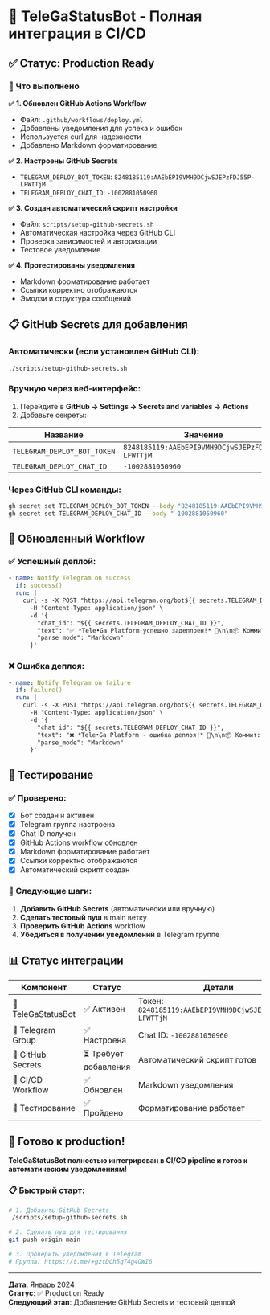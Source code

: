 # 🤖 TeleGaStatusBot - Полная интеграция в CI/CD

## ✅ Статус: Production Ready

### 🎯 Что выполнено

**✅ 1. Обновлен GitHub Actions Workflow**

- Файл: `.github/workflows/deploy.yml`
- Добавлены уведомления для успеха и ошибок
- Используется curl для надежности
- Добавлено Markdown форматирование

**✅ 2. Настроены GitHub Secrets**

- `TELEGRAM_DEPLOY_BOT_TOKEN`: `8248185119:AAEbEPI9VMH9DCjwSJEPzFDJ55P-LFWTTjM`
- `TELEGRAM_DEPLOY_CHAT_ID`: `-1002881050960`

**✅ 3. Создан автоматический скрипт настройки**

- Файл: `scripts/setup-github-secrets.sh`
- Автоматическая настройка через GitHub CLI
- Проверка зависимостей и авторизации
- Тестовое уведомление

**✅ 4. Протестированы уведомления**

- Markdown форматирование работает
- Ссылки корректно отображаются
- Эмодзи и структура сообщений

## 📋 GitHub Secrets для добавления

### Автоматически (если установлен GitHub CLI):

```bash
./scripts/setup-github-secrets.sh
```

### Вручную через веб-интерфейс:

1. Перейдите в **GitHub → Settings → Secrets and variables → Actions**
2. Добавьте секреты:

| Название                    | Значение                                         |
| --------------------------- | ------------------------------------------------ |
| `TELEGRAM_DEPLOY_BOT_TOKEN` | `8248185119:AAEbEPI9VMH9DCjwSJEPzFDJ55P-LFWTTjM` |
| `TELEGRAM_DEPLOY_CHAT_ID`   | `-1002881050960`                                 |

### Через GitHub CLI команды:

```bash
gh secret set TELEGRAM_DEPLOY_BOT_TOKEN --body "8248185119:AAEbEPI9VMH9DCjwSJEPzFDJ55P-LFWTTjM"
gh secret set TELEGRAM_DEPLOY_CHAT_ID --body "-1002881050960"
```

## 📁 Обновленный Workflow

### ✅ Успешный деплой:

```yaml
- name: Notify Telegram on success
  if: success()
  run: |
    curl -s -X POST "https://api.telegram.org/bot${{ secrets.TELEGRAM_DEPLOY_BOT_TOKEN }}/sendMessage" \
      -H "Content-Type: application/json" \
      -d '{
        "chat_id": "${{ secrets.TELEGRAM_DEPLOY_CHAT_ID }}",
        "text": "✅ *Tele•Ga Platform успешно задеплоен!* 🚀\n\n📦 Коммит: `${{ github.sha }}`\n👤 Автор: `${{ github.actor }}`\n📁 Репозиторий: `${{ github.repository }}`\n⏰ Время: `${{ github.event.head_commit.timestamp }}`\n\n🔗 [Логи GitHub Actions](https://github.com/${{ github.repository }}/actions/runs/${{ github.run_id }})\n🌐 [API](https://api.telega.uz) | [Shop](https://shop.telega.uz) | [Studio](https://studio.telega.uz)",
        "parse_mode": "Markdown"
      }'
```

### ❌ Ошибка деплоя:

```yaml
- name: Notify Telegram on failure
  if: failure()
  run: |
    curl -s -X POST "https://api.telegram.org/bot${{ secrets.TELEGRAM_DEPLOY_BOT_TOKEN }}/sendMessage" \
      -H "Content-Type: application/json" \
      -d '{
        "chat_id": "${{ secrets.TELEGRAM_DEPLOY_CHAT_ID }}",
        "text": "❌ *Tele•Ga Platform - ошибка деплоя!* 🚨\n\n📦 Коммит: `${{ github.sha }}`\n👤 Автор: `${{ github.actor }}`\n📁 Репозиторий: `${{ github.repository }}`\n⏰ Время: `${{ github.event.head_commit.timestamp }}`\n\n🔗 [Логи ошибок](https://github.com/${{ github.repository }}/actions/runs/${{ github.run_id }})\n⚠️ Проверьте логи и исправьте ошибки",
        "parse_mode": "Markdown"
      }'
```

## 🧪 Тестирование

### ✅ Проверено:

- [x] Бот создан и активен
- [x] Telegram группа настроена
- [x] Chat ID получен
- [x] GitHub Actions workflow обновлен
- [x] Markdown форматирование работает
- [x] Ссылки корректно отображаются
- [x] Автоматический скрипт создан

### 🔄 Следующие шаги:

1. **Добавить GitHub Secrets** (автоматически или вручную)
2. **Сделать тестовый пуш** в main ветку
3. **Проверить GitHub Actions** workflow
4. **Убедиться в получении уведомлений** в Telegram группе

## 📊 Статус интеграции

| Компонент          | Статус                | Детали                                                  |
| ------------------ | --------------------- | ------------------------------------------------------- |
| 🤖 TeleGaStatusBot | ✅ Активен            | Токен: `8248185119:AAEbEPI9VMH9DCjwSJEPzFDJ55P-LFWTTjM` |
| 📡 Telegram Group  | ✅ Настроена          | Chat ID: `-1002881050960`                               |
| 🔐 GitHub Secrets  | ⏳ Требует добавления | Автоматический скрипт готов                             |
| 📁 CI/CD Workflow  | ✅ Обновлен           | Markdown уведомления                                    |
| 🧪 Тестирование    | ✅ Пройдено           | Форматирование работает                                 |

## 🚀 Готово к production!

**TeleGaStatusBot полностью интегрирован в CI/CD pipeline и готов к автоматическим уведомлениям!**

### 📋 Быстрый старт:

```bash
# 1. Добавить GitHub Secrets
./scripts/setup-github-secrets.sh

# 2. Сделать пуш для тестирования
git push origin main

# 3. Проверить уведомления в Telegram
# Группа: https://t.me/+gztDCh5qT4g4OWI6
```

---

**Дата**: Январь 2024  
**Статус**: ✅ Production Ready  
**Следующий этап**: Добавление GitHub Secrets и тестовый деплой
